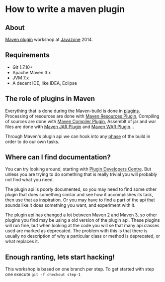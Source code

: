 How to write a maven plugin
===============

## About ##
[Maven plugin](http://maven.apache.org/plugin-developers/index.html) workshop at [Javazone](javazone.no) 2014.

## Requirements ##

* Git 1.7.10+
* Apache Maven 3.x
* JVM 7.x
* A decent IDE, like IDEA, Eclipse

## The role of plugins in Maven ##
Everything that is done during the Maven-build is done in [plugins](http://maven.apache.org/plugins/index.html). 
Processing of resources are done with [Maven Resources Plugin](http://maven.apache.org/plugins/maven-resources-plugin/),
Compiling of sources are done with [Maven Compiler Plugin](http://maven.apache.org/plugins/maven-compiler-plugin/),
Assemblt of jar and war files are done with [Maven JAR Plugin](http://maven.apache.org/plugins/maven-jar-plugin/) and 
[Maven WAR Plugin](http://maven.apache.org/plugins/maven-war-plugin/)…

Through Maven's plugin api we can hook into any [phase](https://maven.apache.org/plugin-tools/maven-plugin-annotations/apidocs/org/apache/maven/plugins/annotations/LifecyclePhase.html) of the build in order to do our own tasks.

## Where can I find documentation? ##
You can try looking around, starting with [Plugin Developers Centre](http://maven.apache.org/plugin-developers/index.html). But unless you are trying to do 
something that is really trivial you will probably not find what you need.

The plugin api is poorly documented, so you may need to find some other plugin that does something similar and see how it accomplishes its task, then use that as inspiration. 
Or you may have to find a part of the api that sounds like it does something you want, and experiment with it.

The plugin api has changed a lot between Maven 2 and Maven 3, so other plugins you find may be using a old version of the plugin api. 
These plugins will run fine, but when looking at the code you will se that many api classes used are marked as deprecated.
The problem with this is that there is usually no description of why a particular class or method is deprecated, or what 
replaces it. 

## Enough ranting, lets start hacking! ##
This workshop is based on one branch per step. To get started with step one execute ```git -f checkout step-1``` 

